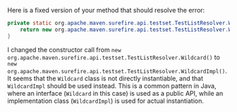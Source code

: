 Here is a fixed version of your method that should resolve the error:

```java
private static org.apache.maven.surefire.api.testset.TestListResolver.Wildcard getWildcard() {
    return new org.apache.maven.surefire.api.testset.TestListResolver.WildcardImpl();
}
```

I changed the constructor call from `new org.apache.maven.surefire.api.testset.TestListResolver.Wildcard()` to `new org.apache.maven.surefire.api.testset.TestListResolver.WildcardImpl()`. It seems that the `Wildcard` class is not directly instantiable, and that `WildcardImpl` should be used instead. This is a common pattern in Java, where an interface (`Wildcard` in this case) is used as a public API, while an implementation class (`WildcardImpl`) is used for actual instantiation.
